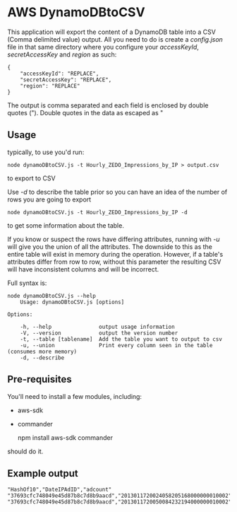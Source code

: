 AWS DynamoDBtoCSV
==================

This application will export the content of a DynamoDB table into a CSV (Comma delimited value) output. All you need to do is create a *config.json* file in that same directory where you configure your *accessKeyId*, *secretAccessKey* and *region* as such:

	{
	    "accessKeyId": "REPLACE",
	    "secretAccessKey": "REPLACE",
	    "region": "REPLACE"
	}

The output is comma separated and each field is enclosed by double quotes ("). Double quotes in the data as escaped as \"

Usage
-------------------

typically, to use you'd run:

	node dynamoDBtoCSV.js -t Hourly_ZEDO_Impressions_by_IP > output.csv

to export to CSV

Use *-d* to describe the table prior so you can have an idea of the number of rows you are going to export

	node dynamoDBtoCSV.js -t Hourly_ZEDO_Impressions_by_IP -d

to get some information about the table.

If you know or suspect the rows have differing attributes, running with *-u* will give you the union of all the attributes. The downside to this as the entire table will exist in memory during the operation. However, if a table's attributes differ from row to row, without this parameter the resulting CSV will have inconsistent columns and will be incorrect.

Full syntax is:

	node dynamoDBtoCSV.js --help
		Usage: dynamoDBtoCSV.js [options]

	Options:

    	-h, --help               output usage information
    	-V, --version            output the version number
    	-t, --table [tablename]  Add the table you want to output to csv
    	-u, --union              Print every column seen in the table (consumes more memory)
    	-d, --describe           


Pre-requisites
--------------
You'll need to install a few modules, including:
* aws-sdk
* commander
	
	npm install aws-sdk commander

should do it. 

Example output
--------------

	"HashOf10","DateIPAdID","adcount"
	"37693cfc748049e45d87b8c7d8b9aacd","2013011720024058205168000000010002","1"
	"37693cfc748049e45d87b8c7d8b9aacd","2013011720050084232194000000010002","1"
